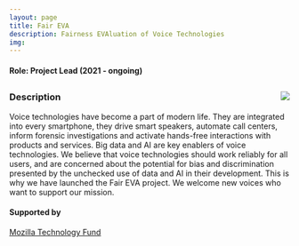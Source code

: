 ```yaml
---
layout: page
title: Fair EVA
description: Fairness EVAluation of Voice Technologies
img:
---
```


#### Role: Project Lead (2021 - ongoing)
[<img class="col three first" style="float: right" src="{{ site.baseurl }}/assets/img/faireva_mic_signal.png" >]()
---

### Description
Voice technologies have become a part of modern life. They are integrated into every smartphone, they drive smart speakers, automate call centers, inform forensic investigations and activate hands-free interactions with products and services. Big data and AI are key enablers of voice technologies. We believe that voice technologies should work reliably for all users, and are concerned about the potential for bias and discrimination presented by the unchecked use of data and AI in their development. This is why we have launched the Fair EVA project. We welcome new voices who want to support our mission.

#### Supported by
<a href="https://foundation.mozilla.org/en/what-we-fund/awards/mozilla-technology-fund-mtf/" target="_blank">Mozilla Technology Fund</a>
